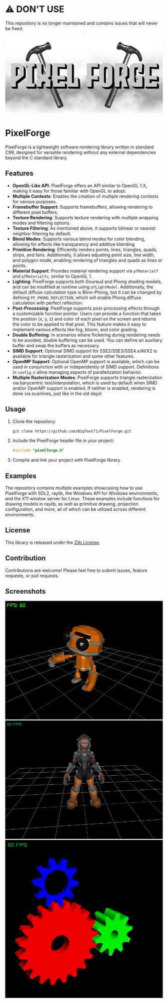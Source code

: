 # ⚠️ DON'T USE

This repository is no longer maintained and contains issues that will never be fixed.

![PixelForge](examples/resources/images/PixelForge.png)

# PixelForge

PixelForge is a lightweight software rendering library written in standard C99, designed for versatile rendering without any external dependencies beyond the C standard library.

## Features

- **OpenGL-Like API**: PixelForge offers an API similar to OpenGL 1.X, making it easy for those familiar with OpenGL to adopt.
- **Multiple Contexts**: Enables the creation of multiple rendering contexts for various purposes.
- **Framebuffer Support**: Supports framebuffers, allowing rendering to different pixel buffers.
- **Texture Rendering**: Supports texture rendering with multiple wrapping modes and filtering options.
- **Texture Filtering**: As mentioned above, it supports bilinear or nearest neighbor filtering by default.
- **Blend Modes**: Supports various blend modes for color blending, allowing for effects like transparency and additive blending.
- **Primitive Rendering**: Efficiently renders points, lines, triangles, quads, strips, and fans. Additionally, it allows adjusting point size, line width, and polygon mode, enabling rendering of triangles and quads as lines or points.
- **Material Support**: Provides material rendering support via `pfMaterialf` and `pfMaterialfv`, similar to OpenGL 1.
- **Lighting**: PixelForge supports both Gouraud and Phong shading models, and can be modified at runtime using `pfLightModel`. Additionally, the default diffuse calculation type is Blinn-Phong, but it can be changed by defining `PF_PHONG_REFLECTION`, which will enable Phong diffuse calculation with perfect reflection.
- **Post-Processing**: PixelForge supports post-processing effects through a customizable function pointer. Users can provide a function that takes the position (x, y, z) and color of each pixel on the screen and returns the color to be applied to that pixel. This feature makes it easy to implement various effects like fog, bloom, and color grading.
- **Double Buffering**: In scenarios where flickering during rendering needs to be avoided, double buffering can be used. You can define an auxiliary buffer and swap the buffers as necessary.
- **SIMD Support**: Optional SIMD support for SSE2/SSE3/SSE4.x/AVX2 is available for triangle rasterization and some other features.
- **OpenMP Support**: Optional OpenMP support is available, which can be used in conjunction with or independently of SIMD support. Definitions in `config.h` allow managing aspects of parallelization behavior.
- **Multiple Rasterization Modes**: PixelForge supports triangle rasterization via barycentric test/interpolation, which is used by default when SIMD and/or OpenMP support is enabled. If neither is enabled, rendering is done via scanlines, just like in the old days!

## Usage

1. Clone the repository:

   ```bash
   git clone https://github.com/Bigfoot71/PixelForge.git
   ```

2. Include the PixelForge header file in your project:

   ```c
   #include "pixelforge.h"
   ```

3. Compile and link your project with PixelForge library.

## Examples

The repository contains multiple examples showcasing how to use PixelForge with SDL2, raylib, the Windows API for Windows environments, and the X11 window server for Linux. These examples include functions for drawing models in raylib, as well as primitive drawing, projection configuration, and more, all of which can be utilized across different environments.

## License

This library is released under the [Zlib License](LICENSE).

## Contribution

Contributions are welcome! Please feel free to submit issues, feature requests, or pull requests.

## Screenshots
![PixelForge](examples/screenshots/ModelAnimation.png)
![PixelForge](examples/screenshots/ModelTextured.png)
![PixelForge](examples/screenshots/Gears.gif)

